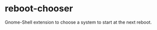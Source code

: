 reboot-chooser
==============

Gnome-Shell extension to choose a system to start at the next reboot.